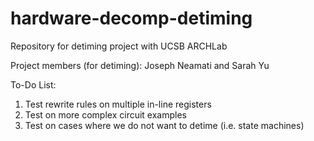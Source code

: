 # hardware-decomp-detiming
Repository for detiming project with UCSB ARCHLab

Project members (for detiming): Joseph Neamati and Sarah Yu

To-Do List:
1. Test rewrite rules on multiple in-line registers
2. Test on more complex circuit examples
3. Test on cases where we do not want to detime (i.e. state machines)
